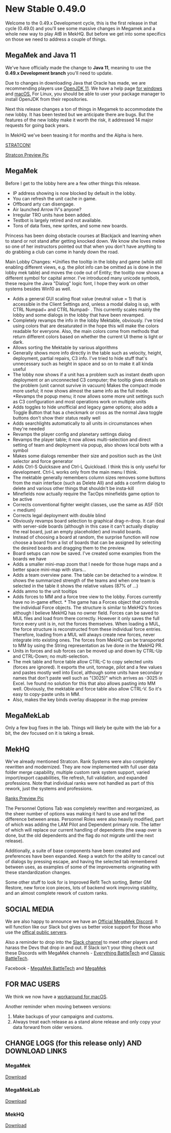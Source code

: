 # New Stable 0.49.0
Welcome to the 0.49.x Development cycle, this is the first release in that cycle (0.49.0) and you'll see some massive changes in Megamek and a whole new way to play AtB in MekHQ. But before we get into some specifics on those we need to address a couple of things.

## MegaMek and Java 11
We've have officially made the change to **Java 11**, meaning to use the **0.49.x Development branch** you'll need to update. 

Due to changes in downloading Java that Oracle has made, we are recommending players use [OpenJDK 11](https://adoptopenjdk.net/). We have a help page [for windows](https://github.com/MegaMek/megamek/wiki/Updating-to-OpenJDK) and [macOS.](https://megamek.org/wiki/mac_issues.html) For Linux, you should be able to user your package manager to install OpenJDK from their repositories.

Next this release changes a ton of things in Megamek to accommodate the new lobby. It has been tested but we anticipate there are bugs. But the features of the new lobby make it worth the risk, it addressed 14 major requests for going back years.

In MekHQ we've been teasing it for months and the Alpha is here.

[STRATCON!](https://bg.battletech.com/forums/megamek-games/coming-soon-to-megamek/msg1719781/#msg1719781)

[Stratcon Preview Pic](https://i.imgur.com/e6JVmpz.png)

## MegaMek
Before I get to the lobby here are a few other things this release.
* IP address showing is now blocked by default in the lobby.
* You can refresh the unit cache in game.
* Offboard arty can disengage.
* Air launched Arrow IV's anyone?
* Irregular TRO units have been added.
* Testbot is largely retired and not available.
* Tons of data fixes, new sprites, and some new boards.

Princess has been doing obstacle courses at Blackjack and learning when to stand or not stand after getting knocked down. We know she loves melee so one of her instructors pointed out that when you don't have anything to do grabbing a club can come in handy down the road.

Main Lobby Changes:
*Unifies the tooltip in the lobby and game (while still enabling different views, e.g. the pilot info can be omitted as is done in the lobby mek table) and moves the code out of Entity; the tooltip now shows a different symbol for capital armor. I've introduced many unicode symbols, these require the Java "Dialog" logic font, I hope they work on other systems besides Win10 as well.

* Adds a general GUI scaling float value (neutral value = 1) that is accessible in the Client Settings and, unless a modal dialog is up, with CTRL Numpad+ and CTRL Numpad- . This currently scales mainly the lobby and some dialogs in the lobby that have been revamped.
* Completely revamps the info in the lobby Mektable, obviously. I've tried using colors that are desaturated in the hope this will make the colors readable for everyone. Also, the main colors come from methods that return different colors based on whether the current UI theme is light or dark.
* Allows sorting the Mektable by various algorithms
* Generally shows more info directly in the table such as velocity, height, deployment, partial repairs, C3 info. I've tried to hide stuff that's unnecessary such as height in space and so on to make it all kinda useful
* The lobby now shows if a unit has a problem such as instant death upon deployment or an unconnected C3 computer; the tooltip gives details on the problem (unit cannot survive in vacuum)
Makes the compact mode more useful; it now shows almost the same info as the full mode.
*Revamps the popup menu; it now allows some more unit settings such as C3 configuration and most operations work on multiple units
* Adds toggles to hide unofficial and legacy game options; also adds a Toggle Button that has a checkmark or cross as the normal Java toggle buttons don't show their status really well
* Adds searchlights automatically to all units in circumstances when they're needed
* Revamps the player config and planetary settings dialog
* Revamps the player table; it now allows multi-selection and direct setting of team and deployment via popup, also shows local bots with a symbol
* Makes some dialogs remember their size and position such as the Unit selector and force generator
* Adds Ctrl-S Quicksave and Ctrl-L Quickload. I think this is only useful for development. Ctrl-L works only from the main menu I think.
* The mektable generally remembers column sizes
removes some buttons from the main interface (such as Delete All) and adds a confirm dialog to delete and various other things that shouldn't be insta-kill
* Minefields now actually require the TacOps minefields game option to be active
* Corrects conventional fighter weight classes, use the same as ASF (50t = medium)
* Corrects legal deployment with double blind
* Obviously revamps board selection to graphical drag-n-drop. It can deal with server-side boards (although in this case it can't actually display the real board, just an empty placeholder) and invalid boards.
* Instead of choosing a board at random, the surprise function will now choose a board from a list of boards that can be assigned by selecting the desired boards and dragging them to the preview.
* Board setups can now be saved. I've created some examples from the boards we have
* Adds a smaller mini-map zoom that I neede for those huge maps and a better space mini-map with stars...
* Adds a team overview pane. The table can be detached to a window. It shows the summarized strength of the teams and when one team is selected in the table it shows the relative values (87% of ...)
* Adds ammo to the unit tooltips
* Adds forces to MM and a force tree view to the lobby. Forces currently have no in-game effect. * The game has a Forces object that controls the individual Force objects. The structure is similar to MekHQ's forces although I believe MekHQ has no owner field. Forces can be saved to MUL files and load from there correctly. However it only saves the full force every unit is in, not the forces themselves. When loading a MUL, the force structure is reconstructed from these individual force entries. Therefore, loading from a MUL will always create new forces, never integrate into existing ones. The forces from MekHQ can be transported to MM by using the String representation as Ive done in the MekHQ PR.
* Units in forces and sub forces can be moved up and down by CTRL-Up and CTRL-Down; no multi-selection.
* The mek table and force table allow CTRL-C to copy selected units (forces are ignored). It exports the unit, tonnage, pilot and a few values and pastes mostly well into Excel, although some units have secondary names that don't paste well such as "(3025)" which arrives as -3025 in Excel. Ive found no solution for this that also allows pasting into MM well.
Obviously, the mektable and force table also allow CTRL-V. So it's easy to copy-paste units in MM.
* Also, makes the key binds overlay disappear in the map preview

## MegaMekLab
Only a few bug fixes in the lab. Things will likely be quite with the lab for a bit, the dev focused on it is taking a break.

## MekHQ
We've already mentioned Stratcon. Rank Systems were also completely rewritten and modernized. They are now implemented with full user data folder merge capability, multiple custom rank system support, varied import/export capabilities, file refresh, full validation, and expanded professions. Note that individual ranks were not handled as part of this rework, just the systems and professions.

[Ranks Preview Pic](https://i.imgur.com/AX05snY.png)

The Personnel Options Tab was completely rewritten and reorganized, as the sheer number of options was making it hard to use and tell the difference between areas. Personnel Roles were also heavily modified, part of which was adding the LAM Pilot and Dependent primary role. The latter of which will replace our current handling of dependents (the swap over is done, but the old dependents and the flag do not migrate until the next release).

Additionally, a suite of base components have been created and preferences have been expanded. Keep a watch for the ability to cancel out of dialogs by pressing escape, and having the selected tab remembered between uses, as examples of some of the improvements originating with these standardization changes.

Some other stuff to look for is Improved Refit Tech sorting, Better GM Restore, new force icon pieces, lots of backend work improving stability, and an almost complete rework of custom ranks.



## SOCIAL MEDIA

We are also happy to announce we have an [Official MegaMek Discord](https://discord.gg/u2vJ5U2QpD). It will function like our Slack but gives us better voice support for those who use the [offical public servers](https://megamek.games).

Also a reminder to drop into the [Slack channel](https://bit.ly/2KSu5yQ) to meet other players and harass the Devs that drop in and out. If Slack isn't your thing check out these Discords with MegaMek channels - [Everything BattleTech](https://discord.gg/gyXMWjT) and [Classic BattleTech](https://discord.gg/D9jFn52).

Facebook - [MegaMek BattleTech](https://www.facebook.com/groups/5124394675) and [MegaMek](https://www.facebook.com/MegaMek)

## FOR MAC USERS

We think we now have a [workaround for macOS](https://megamek.org/wiki/mac_issues.html).

Another reminder when moving between versions:

1) Make backups of your campaigns and customs.
2) Always treat each release as a stand alone release and only copy your data forward from older versions.

## CHANGE LOGS (for this release only) AND DOWNLOAD LINKS

### MegaMek

[Download](https://github.com/MegaMek/megamek/releases/tag/v0.49.0)

### MegaMekLab

[Download](https://github.com/MegaMek/megameklab/releases/tag/v0.49.0)

### MekHQ

[Download](https://github.com/MegaMek/mekhq/releases/tag/v0.49.0)

